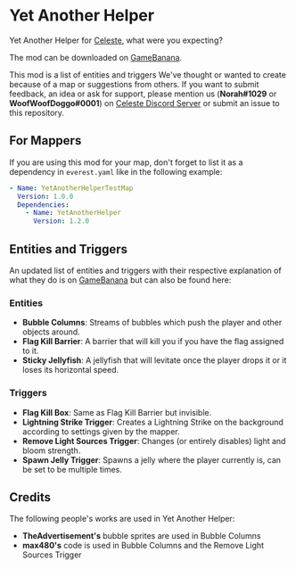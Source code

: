 # Yet Another Helper
Yet Another Helper for [Celeste](http://www.celestegame.com/), what were you expecting?

The mod can be downloaded on [GameBanana](https://gamebanana.com/gamefiles/13148).

This mod is a list of entities and triggers We've thought or wanted to create because of a map or suggestions from others. If you want to submit feedback, an idea or ask for support, please mention us (**Norah#1029** or **WoofWoofDoggo#0001**) on [Celeste Discord Server](https://discord.gg/celeste) or submit an issue to this repository.

## For Mappers
If you are using this mod for your map, don't forget to list it as a dependency in `everest.yaml` like in the following example:
```yaml
- Name: YetAnotherHelperTestMap
  Version: 1.0.0
  Dependencies:
    - Name: YetAnotherHelper
      Version: 1.2.0
```

## Entities and Triggers
An updated list of entities and triggers with their respective explanation of what they do is on [GameBanana](https://gamebanana.com/gamefiles/13148) but can also be found here:

### Entities
- **Bubble Columns**: Streams of bubbles which push the player and other objects around.
- **Flag Kill Barrier**: A barrier that will kill you if you have the flag assigned to it.
- **Sticky Jellyfish**: A jellyfish that will levitate once the player drops it or it loses its horizontal speed.

### Triggers
- **Flag Kill Box**: Same as Flag Kill Barrier but invisible.
- **Lightning Strike Trigger**: Creates a Lightning Strike on the background according to settings given by the mapper.
- **Remove Light Sources Trigger**: Changes (or entirely disables) light and bloom strength.
- **Spawn Jelly Trigger**: Spawns a jelly where the player currently is, can be set to be multiple times.

## Credits
The following people's works are used in Yet Another Helper:
- **TheAdvertisement's** bubble sprites are used in Bubble Columns
- **max480's** code is used in Bubble Columns and the Remove Light Sources Trigger
